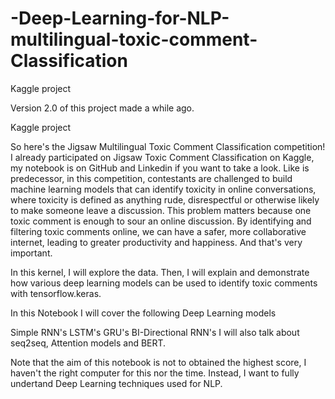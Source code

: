 # -Deep-Learning-for-NLP-multilingual-toxic-comment-Classification
Kaggle project

Version 2.0 of this project made a while ago.

Kaggle project

So here's the Jigsaw Multilingual Toxic Comment Classification competition! I already participated on Jigsaw Toxic Comment Classification on Kaggle, my notebook is on GitHub and Linkedin if you want to take a look. Like is predecessor, in this competition, contestants are challenged to build machine learning models that can identify toxicity in online conversations, where toxicity is defined as anything rude, disrespectful or otherwise likely to make someone leave a discussion. This problem matters because one toxic comment is enough to sour an online discussion. By identifying and filtering toxic comments online, we can have a safer, more collaborative internet, leading to greater productivity and happiness. And that's very important.

In this kernel, I will explore the data. Then, I will explain and demonstrate how various deep learning models can be used to identify toxic comments with tensorflow.keras.

In this Notebook I will cover the following Deep Learning models 

Simple RNN's
LSTM's
GRU's
BI-Directional RNN's
I will also talk about seq2seq, Attention models and BERT.


Note that the aim of this notebook is not to obtained the highest score, I haven't the right computer for this nor the time. Instead, I want to fully undertand Deep Learning techniques used for NLP.
